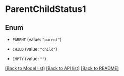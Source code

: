 # ParentChildStatus1

## Enum


* `PARENT` (value: `"parent"`)

* `CHILD` (value: `"child"`)

* `EMPTY` (value: `""`)


[[Back to Model list]](../README.md#documentation-for-models) [[Back to API list]](../README.md#documentation-for-api-endpoints) [[Back to README]](../README.md)


